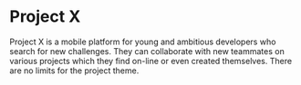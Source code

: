 # Project X

Project X is a mobile platform for young and ambitious developers who search for new challenges.
They can collaborate with new teammates on various projects which they find on-line or even created themselves.
There are no limits for the project theme.

